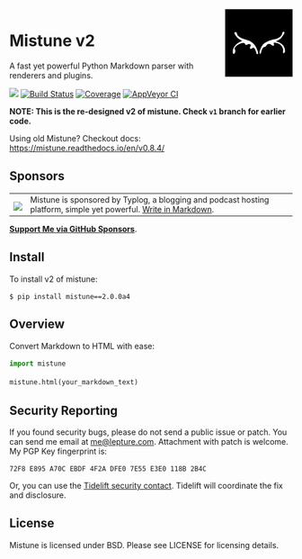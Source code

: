 <a href="https://github.com/lepture/mistune">
<img align="right" width="120" height="120" src="docs/_static/logo.svg">
</a>

# Mistune v2

A fast yet powerful Python Markdown parser with renderers and plugins.

<a href="https://lepture.com/donate"><img src="https://badgen.net/badge/donate/lepture/ff69b4?icon=patreon" /></a>
<a href="https://travis-ci.com/lepture/mistune"><img src="https://badgen.net/travis/lepture/mistune" alt="Build Status"></a>
<a href="https://codecov.io/gh/lepture/mistune"><img src="https://badgen.net/codecov/c/github/lepture/mistune" alt="Coverage"></a>
<a href="https://ci.appveyor.com/project/lepture/mistune"><img src="https://badgen.net/appveyor/ci/lepture/mistune" alt="AppVeyor CI"></a>


**NOTE: This is the re-designed v2 of mistune. Check `v1` branch for earlier code.**

Using old Mistune? Checkout docs: <https://mistune.readthedocs.io/en/v0.8.4/>

## Sponsors

<table>
<tr>
<td><img align="middle" width="64" src="https://typlog.com/android-chrome-512x512.png"></td>
<td>Mistune is sponsored by Typlog, a blogging and podcast hosting platform, simple yet powerful. <a href="https://typlog.com/?utm_source=mistune&utm_medium=referral&utm_campaign=readme">Write in Markdown</a>.
</td>
</tr>
</table>

[**Support Me via GitHub Sponsors**](https://github.com/users/lepture/sponsorship).

## Install

To install v2 of mistune:

```
$ pip install mistune==2.0.0a4
```

## Overview

Convert Markdown to HTML with ease:

```python
import mistune

mistune.html(your_markdown_text)
```

## Security Reporting

If you found security bugs, please do not send a public issue or patch.
You can send me email at <me@lepture.com>. Attachment with patch is welcome.
My PGP Key fingerprint is:

```
72F8 E895 A70C EBDF 4F2A DFE0 7E55 E3E0 118B 2B4C
```

Or, you can use the [Tidelift security contact](https://tidelift.com/security).
Tidelift will coordinate the fix and disclosure.

## License

Mistune is licensed under BSD. Please see LICENSE for licensing details.
